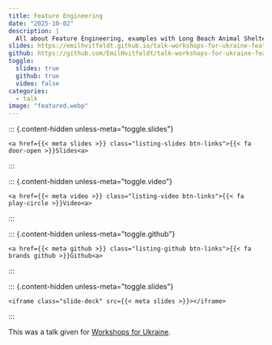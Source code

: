 ```yaml
---
title: Feature Engineering
date: "2025-10-02"
description: |
  All about Feature Engineering, examples with Long Beach Animal Shelter.
slides: https://emilhvitfeldt.github.io/talk-workshops-for-ukraine-feature-engineering/
github: https://github.com/EmilHvitfeldt/talk-workshops-for-ukraine-feature-engineering
toggle:
  slides: true
  github: true
  video: false
categories:
  - talk
image: "featured.webp"
---
```





::: {.content-hidden unless-meta="toggle.slides"}



```{=html}
<a href={{< meta slides >}} class="listing-slides btn-links">{{< fa door-open >}}Slides<a>
```



:::

::: {.content-hidden unless-meta="toggle.video"}



```{=html}
<a href={{< meta video >}} class="listing-video btn-links">{{< fa play-circle >}}Video<a>
```



:::

::: {.content-hidden unless-meta="toggle.github"}



```{=html}
<a href={{< meta github >}} class="listing-github btn-links">{{< fa brands github >}}Github<a>
```



:::

::: {.content-hidden unless-meta="toggle.slides"}



```{=html}
<iframe class="slide-deck" src={{< meta slides >}}></iframe>
```



:::



This was a talk given for [Workshops for Ukraine](https://sites.google.com/view/dariia-mykhailyshyna/main/r-workshops-for-ukraine#h.v4zz6hlylw9i).
